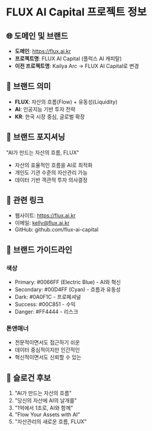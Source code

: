 # FLUX AI Capital 프로젝트 정보

## 🌐 도메인 및 브랜드
- **도메인**: https://flux.ai.kr
- **프로젝트명**: FLUX AI Capital (플럭스 AI 캐피탈)
- **이전 프로젝트명**: Kailya Arc → FLUX AI Capital로 변경

## 🎯 브랜드 의미
- **FLUX**: 자산의 흐름(Flow) + 유동성(Liquidity)
- **AI**: 인공지능 기반 투자 전략
- **KR**: 한국 시장 중심, 글로벌 확장

## 📱 브랜드 포지셔닝
"AI가 만드는 자산의 흐름, FLUX"
- 자산의 효율적인 흐름을 AI로 최적화
- 개인도 기관 수준의 자산관리 가능
- 데이터 기반 객관적 투자 의사결정

## 🔗 관련 링크
- 웹사이트: https://flux.ai.kr
- 이메일: kelly@flux.ai.kr
- GitHub: github.com/flux-ai-capital

## 🎨 브랜드 가이드라인
### 색상
- Primary: #0066FF (Electric Blue) - AI와 혁신
- Secondary: #00D4FF (Cyan) - 흐름과 유동성
- Dark: #0A0F1C - 프로페셔널
- Success: #00C851 - 수익
- Danger: #FF4444 - 리스크

### 톤앤매너
- 전문적이면서도 접근하기 쉬운
- 데이터 중심적이지만 인간적인
- 혁신적이면서도 신뢰할 수 있는

## 🚀 슬로건 후보
1. "AI가 만드는 자산의 흐름"
2. "당신의 자산에 AI의 날개를"
3. "1억에서 1조로, AI와 함께"
4. "Flow Your Assets with AI"
5. "자산관리의 새로운 흐름, FLUX"